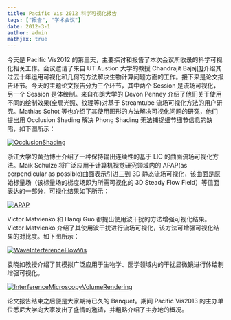 ```yaml
---
title: Pacific Vis 2012 科学可视化报告
tags: ["报告", "学术会议"]
date: 2012-3-1
author: admin
mathjax: true
---
```


今天是 Pacific Vis2012 的第三天，主要探讨和报告了本次会议所收录的科学可视化相关工作。会议邀请了来自 UT Austion 大学的教授 Chandrajit Bajaj[[1\]](http://www.cs.utexas.edu/~bajaj/cvc/index.shtml)介绍其过去十年运用可视化和几何的方法解决生物计算问题方面的工作。接下来是论文报告环节。今天的主题论文报告分为三个环节，其中两个 Session 是流场可视化，另一个 Session 是体绘制。来自布朗大学的 Devon Penney 介绍了他们关于使用不同的绘制效果(全局光照、纹理等)对基于 Streamtube 流场可视化方法的用户研究。Mathias Schot 等也介绍了其使用图形的方法解决可视化问题的研究，他们提出用 Occlusion Shading 解决 Phong Shading 无法捕捉细节细节信息的缺陷，如下图所示：

[![OcclusionShading](http://www.cad.zju.edu.cn/home/vagwiki/wordpress/wp-content/uploads/2012/06/OcclusionShading.png)](http://www.cad.zju.edu.cn/home/vagwiki/wordpress/wp-content/uploads/2012/06/OcclusionShading.png)

浙江大学的黄劲博士介绍了一种保持输出连续性的基于 LIC 的曲面流场可视化方法。Maik Schulze 将广泛应用于计算机视觉研究领域内的 APAP(as perpendicular as possible)曲面表示引进三到 3D 静态流场可视化，该曲面是原始标量场（该标量场的梯度场即为所需可视化的 3D Steady Flow Field）等值面表达的一部分，可视化结果如下所示：

[![APAP](http://www.cad.zju.edu.cn/home/vagblog/wp-content/uploads/2012/06/APAP.png)](http://www.cad.zju.edu.cn/home/vagblog/wp-content/uploads/2012/06/APAP.png)

Victor Matvienko 和 Hanqi Guo 都提出使用波干扰的方法增强可视化结果。Victor Matvienko 介绍了其使用波干扰进行流场可视化，该方法可增强可视化结果的对比度。如下图所示：

[![WaveInterferenceFlowVis](http://www.cad.zju.edu.cn/home/vagblog/wp-content/uploads/2012/06/WaveInterferenceFlowVis.png)](http://www.cad.zju.edu.cn/home/vagblog/wp-content/uploads/2012/06/WaveInterferenceFlowVis.png)

袁晓如教授介绍了其模拟广泛应用于生物学、医学领域内的干扰显微镜进行体绘制增强可视化。

[![InterferenceMicroscopyVolumeRendering](http://www.cad.zju.edu.cn/home/vagblog/wp-content/uploads/2012/06/InterferenceMicroscopyVolumeRendering.png)](http://www.cad.zju.edu.cn/home/vagblog/wp-content/uploads/2012/06/InterferenceMicroscopyVolumeRendering.png)

论文报告结束之后便是大家期待已久的 Banquet。期间 Pacific Vis2013 的主办单位悉尼大学向大家发出了盛情的邀请，并粗略介绍了主办地的概况。
